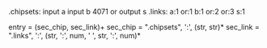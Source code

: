 .chipsets:
input a
input b
4071 or
output s
.links:
a:1 or:1
b:1 or:2
or:3 s:1

entry = (sec_chip, sec_link)+
sec_chip = ".chipsets", ':', (str, str)*
sec_link = ".links", ':', (str, ':', num, ' ', str, ':', num)*
